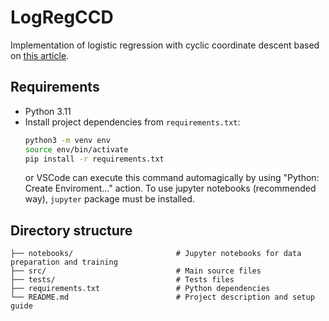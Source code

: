 # LogRegCCD
Implementation of logistic regression with cyclic coordinate descent based on [this article](https://www.jstatsoft.org/article/view/v033i01).

## Requirements

- Python 3.11
- Install project dependencies from `requirements.txt`:
  ```bash
  python3 -m venv env
  source env/bin/activate
  pip install -r requirements.txt
  ```
  or VSCode can execute this command automagically by using "Python: Create Enviroment..." action.
  To use jupyter notebooks (recommended way), `jupyter` package must be installed.


## Directory structure

```plaintext
├── notebooks/                       # Jupyter notebooks for data preparation and training
├── src/                             # Main source files
├── tests/                           # Tests files
├── requirements.txt                 # Python dependencies
└── README.md                        # Project description and setup guide
```

